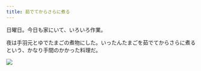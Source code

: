 ```yaml
---
title: 茹でてからさらに煮る
---
```


日曜日。今日も家にいて、いろいろ作業。

夜は手羽元とゆでたまごの煮物にした。いったんたまごを茹でてからさらに煮るという、かなり手間のかかった料理だ。

![](https://photos.old.apkas.net/medium/202508/20250824-1R300190.webp)
